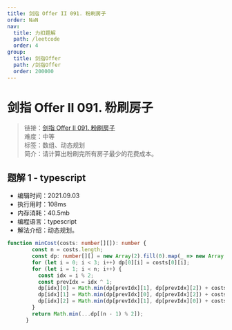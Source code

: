 ```yaml
---
title: 剑指 Offer II 091. 粉刷房子
order: NaN
nav:
  title: 力扣题解
  path: /leetcode
  order: 4
group:
  title: 剑指Offer
  path: /剑指Offer
  order: 200000
---
```


# 剑指 Offer II 091. 粉刷房子
    
> 链接：[剑指 Offer II 091. 粉刷房子](https://leetcode-cn.com/problems/JEj789/)  
> 难度：中等  
> 标签：数组、动态规划  
> 简介：请计算出粉刷完所有房子最少的花费成本。
      
## 题解 1 - typescript
- 编辑时间：2021.09.03
- 执行用时：108ms
- 内存消耗：40.5mb
- 编程语言：typescript
- 解法介绍：动态规划。
```typescript
function minCost(costs: number[][]): number {
        const n = costs.length;
        const dp: number[][] = new Array(2).fill(0).map(_ => new Array(3).fill(Infinity));
        for (let i = 0; i < 3; i++) dp[0][i] = costs[0][i];
        for (let i = 1; i < n; i++) {
          const idx = i % 2;
          const prevIdx = idx ^ 1;
          dp[idx][0] = Math.min(dp[prevIdx][1], dp[prevIdx][2]) + costs[i][0];
          dp[idx][1] = Math.min(dp[prevIdx][0], dp[prevIdx][2]) + costs[i][1];
          dp[idx][2] = Math.min(dp[prevIdx][1], dp[prevIdx][0]) + costs[i][2];
        }
        return Math.min(...dp[(n - 1) % 2]);
      }
```

      
